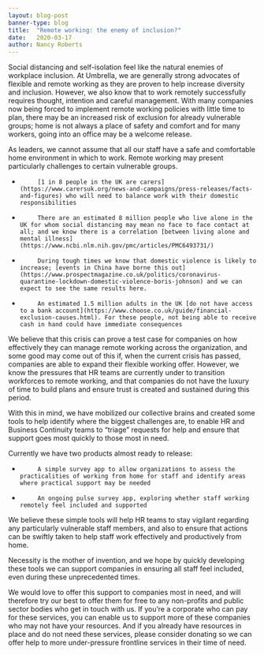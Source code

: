 ```yaml
---
layout: blog-post
banner-type: blog
title:  "Remote working: the enemy of inclusion?"
date:   2020-03-17
author: Nancy Roberts
---
```


Social distancing and self-isolation feel like the natural enemies of workplace inclusion. At Umbrella, we are generally strong advocates of flexible and remote working as they are proven to help increase diversity and inclusion. However, we also know that to work remotely successfully requires thought, intention and careful management. With many companies now being forced to implement remote working policies with little time to plan, there may be an increased risk of exclusion for already vulnerable groups; home is not always a place of safety and comfort and for many workers, going into an office may be a welcome release.

As leaders, we cannot assume that all our staff have a safe and comfortable home environment in which to work. Remote working may present particularly challenges to certain vulnerable groups.

-          [1 in 8 people in the UK are carers](https://www.carersuk.org/news-and-campaigns/press-releases/facts-and-figures) who will need to balance work with their domestic responsibilities
-          There are an estimated 8 million people who live alone in the UK for whom social distancing may mean no face to face contact at all; and we know there is a correlation [between living alone and mental illness](https://www.ncbi.nlm.nih.gov/pmc/articles/PMC6493731/)

-          During tough times we know that domestic violence is likely to increase; [events in China have borne this out](https://www.prospectmagazine.co.uk/politics/coronavirus-quarantine-lockdown-domestic-violence-boris-johnson) and we can expect to see the same results here.
-          An estimated 1.5 million adults in the UK [do not have access to a bank account](https://www.choose.co.uk/guide/financial-exclusion-causes.html). For these people, not being able to receive cash in hand could have immediate consequences

We believe that this crisis can prove a test case for companies on how effectively they can manage remote working across the organization, and some good may come out of this if, when the current crisis has passed, companies are able to expand their flexible working offer. However, we know the pressures that HR teams are currently under to transition workforces to remote working, and that companies do not have the luxury of time to build plans and ensure trust is created and sustained during this period.

With this in mind, we have mobilized our collective brains and created some tools to help identify where the biggest challenges are, to enable HR and Business Continuity teams to “triage” requests for help and ensure that support goes most quickly to those most in need.

Currently we have two products almost ready to release:

-          A simple survey app to allow organizations to assess the practicalities of working from home for staff and identify areas where practical support may be needed
-          An ongoing pulse survey app, exploring whether staff working remotely feel included and supported

We believe these simple tools will help HR teams to stay vigilant regarding any particularly vulnerable staff members, and also to ensure that actions can be swiftly taken to help staff work effectively and productively from home.

Necessity is the mother of invention, and we hope by quickly developing these tools we can support companies in ensuring all staff feel included, even during these unprecedented times.

We would love to offer this support to companies most in need, and will therefore try our best to offer them for free to any non-profits and public sector bodies who get in touch with us. If you’re a corporate who can pay for these services, you can enable us to support more of these companies who may not have your resources. And if you already have resources in place and do not need these services, please consider donating so we can offer help to more under-pressure frontline services in their time of need.

